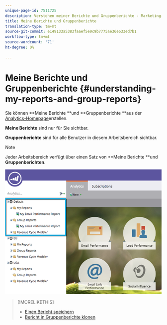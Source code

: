```yaml
---
unique-page-id: 7511725
description: Verstehen meiner Berichte und Gruppenberichte - Marketing-Dokumente - Produktdokumentation
title: Meine Berichte und Gruppenberichte
translation-type: tm+mt
source-git-commit: e149133a5383faaef5e9c9b7775ae36e633ed7b1
workflow-type: tm+mt
source-wordcount: '71'
ht-degree: 0%

---
```



# Meine Berichte und Gruppenberichte {#understanding-my-reports-and-group-reports}

Sie können **Meine Berichte **und **Gruppenberichte **aus der [Analytics-Homepage](navigating-the-analytics-home-page.md)erstellen.

**Meine Berichte** sind nur für Sie sichtbar.

**Gruppenberichte** sind für alle Benutzer in diesem Arbeitsbereich sichtbar.

>[!NOTE]
>
>Jeder Arbeitsbereich verfügt über einen Satz von **Meine Berichte **und **Gruppenberichten**.

![](assets/image2015-4-21-14-3a41-3a22.png)

>[!MORELIKETHIS]
>
>* [Einen Bericht speichern](save-a-report.md)
>* [Bericht in Gruppenberichte klonen](../../../../product-docs/reporting/basic-reporting/report-activity/clone-a-report-to-group-reports.md)

>



